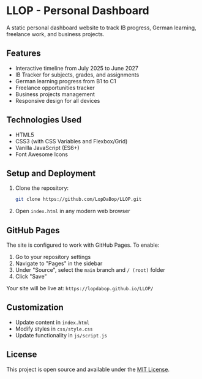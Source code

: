 # LLOP - Personal Dashboard

A static personal dashboard website to track IB progress, German learning, freelance work, and business projects.

## Features

- Interactive timeline from July 2025 to June 2027
- IB Tracker for subjects, grades, and assignments
- German learning progress from B1 to C1
- Freelance opportunities tracker
- Business projects management
- Responsive design for all devices

## Technologies Used

- HTML5
- CSS3 (with CSS Variables and Flexbox/Grid)
- Vanilla JavaScript (ES6+)
- Font Awesome Icons

## Setup and Deployment

1. Clone the repository:
   ```bash
   git clone https://github.com/LopDaBop/LLOP.git
   ```

2. Open `index.html` in any modern web browser

## GitHub Pages

The site is configured to work with GitHub Pages. To enable:

1. Go to your repository settings
2. Navigate to "Pages" in the sidebar
3. Under "Source", select the `main` branch and `/ (root)` folder
4. Click "Save"

Your site will be live at: `https://lopdabop.github.io/LLOP/`

## Customization

- Update content in `index.html`
- Modify styles in `css/style.css`
- Update functionality in `js/script.js`

## License

This project is open source and available under the [MIT License](LICENSE).
